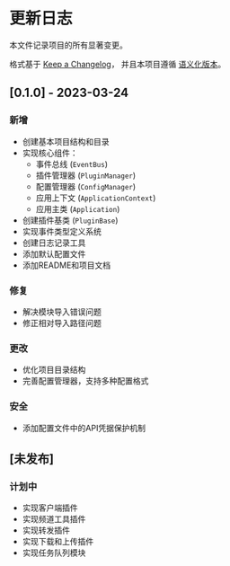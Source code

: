 # 更新日志

本文件记录项目的所有显著变更。

格式基于 [Keep a Changelog](https://keepachangelog.com/zh-CN/1.0.0/)，
并且本项目遵循 [语义化版本](https://semver.org/lang/zh-CN/)。

## [0.1.0] - 2023-03-24

### 新增
- 创建基本项目结构和目录
- 实现核心组件：
  - 事件总线 (`EventBus`)
  - 插件管理器 (`PluginManager`)
  - 配置管理器 (`ConfigManager`)
  - 应用上下文 (`ApplicationContext`)
  - 应用主类 (`Application`)
- 创建插件基类 (`PluginBase`)
- 实现事件类型定义系统
- 创建日志记录工具
- 添加默认配置文件
- 添加README和项目文档

### 修复
- 解决模块导入错误问题
- 修正相对导入路径问题

### 更改
- 优化项目目录结构
- 完善配置管理器，支持多种配置格式

### 安全
- 添加配置文件中的API凭据保护机制

## [未发布]

### 计划中
- 实现客户端插件
- 实现频道工具插件
- 实现转发插件
- 实现下载和上传插件
- 实现任务队列模块 